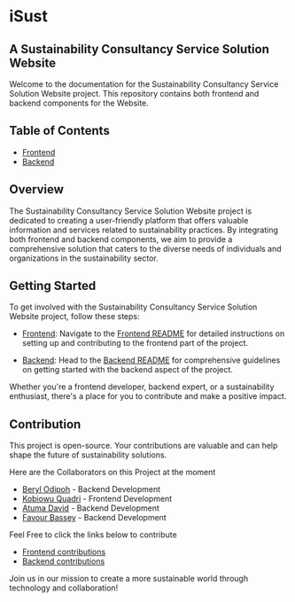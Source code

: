 # iSust
## A Sustainability Consultancy Service Solution Website
Welcome to the documentation for the Sustainability Consultancy Service Solution Website project. 
This repository contains both frontend and backend components for the Website.

## Table of Contents
- [Frontend](frontend/README.md)
- [Backend](backend/README.md)

## Overview
The Sustainability Consultancy Service Solution Website project is dedicated to creating 
a user-friendly platform that offers valuable information and services related to sustainability practices.
By integrating both frontend and backend components, 
we aim to provide a comprehensive solution that caters to 
the diverse needs of individuals and organizations in the sustainability sector.

## Getting Started
To get involved with the Sustainability Consultancy Service Solution Website project, follow these steps:

- [Frontend](frontend/README.md): Navigate to the [Frontend README](frontend/README.md) for detailed instructions on setting up and contributing 
to the frontend part of the project.

- [Backend](backend/README.md): Head to the [Backend README](frontend/README.md) for comprehensive guidelines on 
getting started with the backend aspect of the project.

Whether you're a frontend developer, backend expert, or a sustainability enthusiast, 
there's a place for you to contribute and make a positive impact.

## Contribution
This project is open-source.
Your contributions are valuable and can help shape the future of sustainability solutions.


Here are the Collaborators on this Project at the moment

- [Beryl Odipoh](https://github.com/Bodipoh) - Backend Development
- [Kobiowu Quadri](https://github.com/kobiowuquadri) - Frontend Development
- [Atuma David](https://github.com/AtumaDavid) - Backend Development
- [Favour Bassey](https://github.com/Favour919) - Backend Development


Feel Free to click the links below to contribute
 - [Frontend contributions](frontend/CONTRIBUTING.md)
 - [Backend contributions](backend/CONTRIBUTING.md)


Join us in our mission to create a more sustainable world through technology and collaboration!
